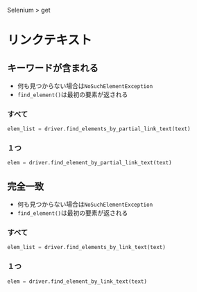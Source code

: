 Selenium > get
# リンクテキスト
## キーワードが含まれる
- 何も見つからない場合は```NoSuchElementException```
- ```find_element()```は最初の要素が返される
### すべて
```python
elem_list = driver.find_elements_by_partial_link_text(text)
```

### １つ
```python
elem = driver.find_element_by_partial_link_text(text)
```

## 完全一致
- 何も見つからない場合は```NoSuchElementException```
- ```find_element()```は最初の要素が返される
### すべて
```python
elem_list = driver.find_elements_by_link_text(text)
```

### １つ
```python
elem = driver.find_element_by_link_text(text)
```
